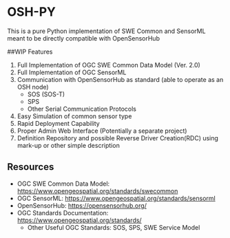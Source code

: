 # OSH-PY
This is a pure Python implementation of SWE Common and SensorML meant to be directly compatible with OpenSensorHub

##WIP Features
1. Full Implementation of OGC SWE Common Data Model (Ver. 2.0)
2. Full Implementation of OGC SensorML
3. Communication with OpenSensorHub as standard (able to operate as an OSH node)
    * SOS (SOS-T)
    * SPS
    * Other Serial Communication Protocols
4. Easy Simulation of common sensor type
5. Rapid Deployment Capability
6. Proper Admin Web Interface (Potentially a separate project)
7. Definition Repository and possible Reverse Driver Creation(RDC) using mark-up or other simple description

## Resources
* OGC SWE Common Data Model: https://www.opengeospatial.org/standards/swecommon
* OGC SensorML: https://www.opengeospatial.org/standards/sensorml
* OpenSensorHub:  https://opensensorhub.org/
* OGC Standards Documentation: https://www.opengeospatial.org/standards/
    * Other Useful OGC Standards: SOS, SPS, SWE Service Model
